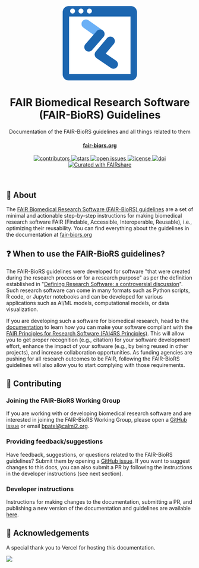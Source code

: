 <div align="center">
  <img src="static/img/logo.svg" alt="logo" width="200" height="auto" />

  <h1>FAIR Biomedical Research Software (FAIR-BioRS) Guidelines</h1>
  
  <p>
    Documentation of the FAIR-BioRS guidelines and all things related to them
  </p>

  <h4>
    <a href="https://fair-biors.org/">fair-biors.org</a>
  </h4>
  
  <p>
    <a href="https://github.com/FAIR-BioRS/Docs/graphs/contributors">
      <img src="https://img.shields.io/github/contributors/FAIR-BioRS/Docs.svg?style=flat-square" alt="contributors" />
    </a>
    <a href="https://github.com/FAIR-BioRS/Docs/stargazers">
      <img src="https://img.shields.io/github/stars/FAIR-BioRS/Docs.svg?style=flat-square" alt="stars" />
    </a>
    <a href="https://github.com/FAIR-BioRS/Docs/issues/">
      <img src="https://img.shields.io/github/issues/FAIR-BioRS/Docs.svg?style=flat-square" alt="open issues" />
    </a>
    <a href="https://github.com/FAIR-BioRS/Docs/blob/main/LICENSE">
      <img src="https://img.shields.io/github/license/FAIR-BioRS/Docs.svg?style=flat-square" alt="license" />
    </a>
    <a href="https://doi.org/10.5281/zenodo.6604538">
      <img src="https://zenodo.org/badge/DOI/10.5281/zenodo.6604538.svg" alt="doi" />
    </a>
    <a href="https://fairdataihub.org/fairshare">
      <img src="https://img.shields.io/badge/Curated%20with-FAIRshare-yellow" alt="Curated with FAIRshare" />
    </a>

  </p>
</div>

<br />

## :star2: About

The [FAIR Biomedical Research Software (FAIR-BioRS) guidelines](https://doi.org/10.1038/s41597-023-02463-x) are a set of minimal and actionable step-by-step instructions for making biomedical research software FAIR (Findable, Accessible, Interoperable, Reusable), i.e., optimizing their reusability. You can find everything about the guidelines in the documentation at [fair-biors.org](https://fair-biors.org/)

## :question: When to use the FAIR-BioRS guidelines?

The FAIR-BioRS guidelines were developed for software "that were created during the research process or for a research purpose" as per the definition established in "[Defining Research Software: a controversial discussion](https://doi.org/10.5281/zenodo.5504016)". Such research software can come in many formats such as Python scripts, R code, or Jupyter notebooks and can be developed for various applications such as AI/ML models, computational models, or data visualization.

If you are developing such a software for biomedical research, head to the [documentation](https://fair-biors.org/docs/guidelines) to learn how you can make your software compliant with the [FAIR Principles for Research Software (FAI4RS Principles)](https://doi.org/10.1038/s41597-022-01710-x). This will allow you to get proper recognition (e.g., citation) for your software development effort, enhance the impact of your software (e.g., by being reused in other projects), and increase collaboration opportunities. As funding agencies are pushing for all research outcomes to be FAIR, following the FAIR-BioRS guidelines will also allow you to start complying with those requirements.

## :wave: Contributing

### Joining the FAIR-BioRS Working Group

If you are working with or developing biomedical research software and are interested in joining the FAIR-BioRS Working Group, please open a [GitHub issue](https://github.com/FAIR-BioRS/Docs/issues) or email [bpatel@calmi2.org](mailto:bpatel@calmi2.org).

### Providing feedback/suggestions

Have feedback, suggestions, or questions related to the FAIR-BioRS guidelines? Submit them by opening a [GitHub issue](https://github.com/FAIR-BioRS/Docs/issues). If you want to suggest changes to this docs, you can also submit a PR by following the instructions in the developer instructions (see next section).

### Developer instructions

Instructions for making changes to the documentation, submitting a PR, and publishing a new version of the documentation and guidelines are available [here](/dev/README.md).

## :gem: Acknowledgements

A special thank you to Vercel for hosting this documentation.

<a href="https://vercel.com/?utm_source=fairdataihub&utm_campaign=oss" target="_blank">
  <img src="https://www.datocms-assets.com/31049/1618983297-powered-by-vercel.svg"  width="auto"/>
</a>
